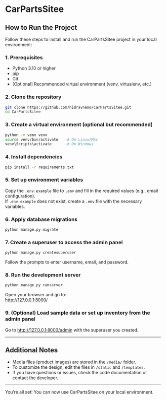 # CarPartsSitee

## How to Run the Project

Follow these steps to install and run the CarPartsSitee project in your local environment:

### 1. Prerequisites

- Python 3.10 or higher
- pip
- Git
- [Optional] Recommended virtual environment (venv, virtualenv, etc.)

### 2. Clone the repository

```bash
git clone https://github.com/hidravneno/CarPartsSitee.git
cd CarPartsSitee
```

### 3. Create a virtual environment (optional but recommended)

```bash
python -m venv venv
source venv/bin/activate    # On Linux/Mac
venv\Scripts\activate       # On Windows
```

### 4. Install dependencies

```bash
pip install -r requirements.txt
```

### 5. Set up environment variables

Copy the `.env.example` file to `.env` and fill in the required values (e.g., email configuration).  
If `.env.example` does not exist, create a `.env` file with the necessary variables.

### 6. Apply database migrations

```bash
python manage.py migrate
```

### 7. Create a superuser to access the admin panel

```bash
python manage.py createsuperuser
```

Follow the prompts to enter username, email, and password.

### 8. Run the development server

```bash
python manage.py runserver
```

Open your browser and go to:  
http://127.0.0.1:8000/

### 9. (Optional) Load sample data or set up inventory from the admin panel

Go to http://127.0.0.1:8000/admin with the superuser you created.

---

## Additional Notes

- Media files (product images) are stored in the `/media/` folder.
- To customize the design, edit the files in `/static` and `/templates`.
- If you have questions or issues, check the code documentation or contact the developer.

---

You’re all set! You can now use CarPartsSitee on your local environment.